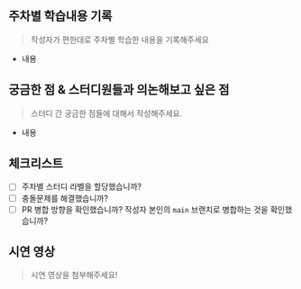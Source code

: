 <!-- 제목 규칙 -->
<!-- PR 제목 (예: [닉네임/week1] 로그인 화면 UI 구현) -->
<!-- 예시: [egg/week@] 로그인 화면 구현 완료 -->

<!-- 리뷰어와 라벨을 꼭 적용해 주세요!-->

## 주차별 학습내용 기록

> 작성자가 편한대로 주차별 학습한 내용을 기록해주세요

- 내용

## 궁금한 점 & 스터디원들과 의논해보고 싶은 점

> 스터디 간 궁금한 점들에 대해서 작성해주세요.

- 내용

## 체크리스트

- [ ] 주차별 스터디 라벨을 할당했습니까?
- [ ] 충돌문제를 해결했습니까?
- [ ] PR 병합 방향을 확인했습니까? 작성자 본인의 `main` 브랜치로 병합하는 것을 확인했습니까?

## 시연 영상

> 시연 영상을 첨부해주세요!
